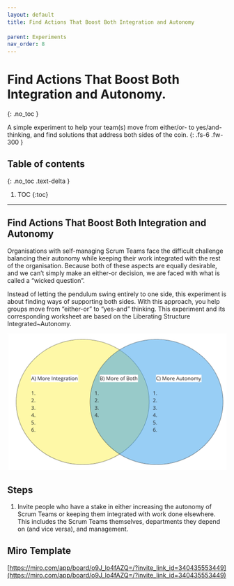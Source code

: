 ```yaml
---
layout: default
title: Find Actions That Boost Both Integration and Autonomy

parent: Experiments
nav_order: 8
---
```


# Find Actions That Boost Both Integration and Autonomy.
{: .no_toc }

A simple experiment to help your team(s) move from either/or- to yes/and- thinking, and find solutions that address both sides of the coin.
{: .fs-6 .fw-300 }

## Table of contents
{: .no_toc .text-delta }

1. TOC
{:toc}

---

##  Find Actions That Boost Both Integration and Autonomy

Organisations with self-managing Scrum Teams face the difficult challenge balancing their autonomy while keeping their work integrated with the rest of the organisation. Because both of these aspects are equally desirable, and we can’t simply make an either-or decision, we are faced with what is called a “wicked question”.

Instead of letting the pendulum swing entirely to one side, this experiment is about finding ways of supporting both sides. With this approach, you help groups move from “either-or” to “yes-and” thinking. This experiment and its corresponding worksheet are based on the Liberating Structure Integrated~Autonomy.

![](assets/autonomy.png)

## Steps

1. Invite people who have a stake in either increasing the autonomy of Scrum Teams or keeping them integrated with work done elsewhere. This includes the Scrum Teams themselves, departments they depend on (and vice versa), and management.











## Miro Template

[https://miro.com/app/board/o9J_lo4fAZQ=/?invite_link_id=340435553449](https://miro.com/app/board/o9J_lo4fAZQ=/?invite_link_id=340435553449)
